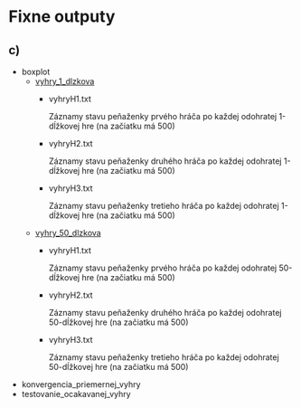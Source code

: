 # Fixne outputy
## c)
  - boxplot 
    - [vyhry_1_dlzkova](https://github.com/devAdam117/bp/tree/main/codes/mangKung/fixneOutputy/c\)/boxplot/vyhry_1-dlzkova)
      - vyhryH1.txt 
         
        Záznamy stavu peňaženky prvého hráča po každej odohratej 1-dĺžkovej hre (na začiatku má 500)
      - vyhryH2.txt

        Záznamy stavu peňaženky druhého hráča po každej odohratej 1-dĺžkovej hre (na začiatku má 500)
      - vyhryH3.txt

        Záznamy stavu peňaženky tretieho hráča po každej odohratej 1-dĺžkovej hre (na začiatku má 500)
    - [vyhry_50_dlzkova](https://github.com/devAdam117/bp/tree/main/codes/mangKung/fixneOutputy/c\)/boxplot/vyhry_50-dlzkova)
      - vyhryH1.txt
      
        Záznamy stavu peňaženky prvého hráča po každej odohratej 50-dĺžkovej hre (na začiatku má 500)
      - vyhryH2.txt

        Záznamy stavu peňaženky druhého hráča po každej odohratej 50-dĺžkovej hre (na začiatku má 500)
      - vyhryH3.txt

        Záznamy stavu peňaženky tretieho hráča po každej odohratej 50-dĺžkovej hre (na začiatku má 500)
  - konvergencia_priemernej_vyhry
  - testovanie_ocakavanej_vyhry
